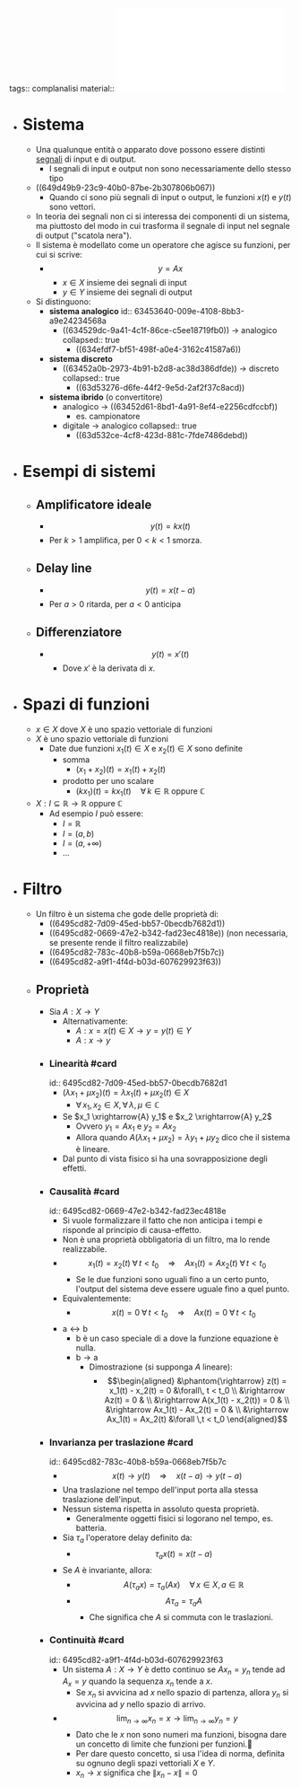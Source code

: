 tags:: complanalisi
material::  ![GasquetWitomski.pdf](../assets/GasquetWitomski_1665475774594_0.pdf)

- # Sistema
	- Una qualunque entità o apparato dove possono essere distinti [segnali]([[Segnale]]) di input e di output.
		- I segnali di input e output non sono necessariamente dello stesso tipo
	- ((649d49b9-23c9-40b0-87be-2b307806b067))
		- Quando ci sono più segnali di input o output, le funzioni $x(t)$ e $y(t)$ sono vettori.
	- In teoria dei segnali non ci si interessa dei componenti di un sistema, ma piuttosto del modo in cui trasforma il segnale di input nel segnale di output ("scatola nera").
	- Il sistema è modellato come un operatore che agisce su funzioni, per cui si scrive:
		- $$y = Ax$$
			- $x \in X$ insieme dei segnali di input
			- $y \in Y$ insieme dei segnali di output
	- Si distinguono:
		- **sistema analogico**
		  id:: 63453640-009e-4108-8bb3-a9e24234568a
			- ((634529dc-9a41-4c1f-86ce-c5ee18719fb0)) $\rightarrow$ analogico
			  collapsed:: true
				- ((634efdf7-bf51-498f-a0e4-3162c41587a6))
		- **sistema discreto**
			- ((63452a0b-2973-4b91-b2d8-ac38d386dfde)) $\rightarrow$ discreto
			  collapsed:: true
				- ((63d53276-d6fe-44f2-9e5d-2af2f37c8acd))
		- **sistema ibrido** (o convertitore)
			- analogico $\rightarrow$ ((63452d61-8bd1-4a91-8ef4-e2256cdfccbf))
				- es. campionatore
			- digitale $\rightarrow$ analogico
			  collapsed:: true
				- ((63d532ce-4cf8-423d-881c-7fde7486debd))
- # Esempi di sistemi
	- ## Amplificatore ideale
		- $$y(t) = kx(t)$$
		- Per $k > 1$ amplifica, per $0 < k < 1$ smorza.
	- ## Delay line
		- $$y(t) = x(t - a)$$
		- Per $a > 0$ ritarda, per $a < 0$ anticipa
	- ## Differenziatore
		- $$y(t) = x'(t)$$
			- Dove $x'$ è la derivata di $x$.
- # Spazi di funzioni
	- $x \in X$ dove $X$ è uno spazio vettoriale di funzioni
	- $X$ è uno spazio vettoriale di funzioni
		- Date due funzioni $x_1(t) \in X$ e $x_2(t) \in X$ sono definite
			- somma
				- $(x_1 + x_2)(t) = x_1(t) + x_2(t)$
			- prodotto per uno scalare
				- $(k x_1)(t) = kx_1(t) \quad \forall\, k \in \mathbb{R} \text{ oppure } \mathbb{C}$
	- $X : I \subseteq \mathbb{R} \rightarrow \mathbb{R} \text{ oppure } \mathbb{C}$
		- Ad esempio $I$ può essere:
			- $I = \mathbb{R}$
			- $I = (a, b)$
			- $I = (a, +\infty)$
			- ...
- # Filtro
	- Un filtro è un sistema che gode delle proprietà di:
		- ((6495cd82-7d09-45ed-bb57-0becdb7682d1))
		- ((6495cd82-0669-47e2-b342-fad23ec4818e)) (non necessaria, se presente rende il filtro realizzabile)
		- ((6495cd82-783c-40b8-b59a-0668eb7f5b7c))
		- ((6495cd82-a9f1-4f4d-b03d-607629923f63))
	- ## Proprietà
		- Sia $A : X \rightarrow Y$
			- Alternativamente:
				- $A : x = x(t) \in X \rightarrow y = y(t) \in Y$
				- $A : x \rightarrow y$
		- ### Linearità #card
		  id:: 6495cd82-7d09-45ed-bb57-0becdb7682d1
			- $(\lambda x_1 + \mu x_2)(t) = \lambda x_1(t) + \mu x_2(t) \in X$
				- $\forall\,x_1, x_2 \in X, \forall\, \lambda, \mu \in \mathbb{C}$
			- Se $x_1 \xrightarrow{A} y_1$ e $x_2 \xrightarrow{A} y_2$
				- Ovvero $y_1 = Ax_1$ e $y_2 = Ax_2$
				- Allora quando $A(\lambda x_1 + \mu x_2) = \lambda y_1 + \mu y_2$ dico che il sistema è lineare.
			- Dal punto di vista fisico si ha una sovrapposizione degli effetti.
		- ### Causalità #card
		  id:: 6495cd82-0669-47e2-b342-fad23ec4818e
			- Si vuole formalizzare il fatto che non anticipa i tempi e risponde al principio di causa-effetto.
			- Non è una proprietà obbligatoria di un filtro, ma lo rende realizzabile.
			- $$\tag{a} x_1(t) = x_2(t) \;\forall\, t < t_0 \quad\Rightarrow \quad Ax_1(t) = Ax_2(t) \;\forall\, t < t_0$$
				- Se le due funzioni sono uguali fino a un certo punto, l'output del sistema deve essere uguale fino a quel punto.
			- Equivalentemente:
				- $$x(t) = 0 \;\forall\, t < t_0 \quad \Rightarrow \quad Ax(t) = 0 \;\forall\, t < t_0 \tag{b}$$
			- $\text{a} \leftrightarrow \text{b}$
				- $\text{b}$ è un caso speciale di $\text{a}$ dove la funzione equazione è nulla.
				- $\text{b} \rightarrow \text{a}$
					- Dimostrazione (si supponga $A$ lineare):
						- $$\begin{aligned}
						  &\phantom{\rightarrow} z(t) = x_1(t) - x_2(t) = 0 &\forall\, t < t_0 \\
						  &\rightarrow Az(t) = 0 & \\
						  &\rightarrow A(x_1(t) - x_2(t)) = 0 & \\
						  &\rightarrow Ax_1(t) - Ax_2(t) = 0 & \\
						  &\rightarrow Ax_1(t) = Ax_2(t) &\forall \,t < t_0
						  \end{aligned}$$
		- ### Invarianza per traslazione #card
		  id:: 6495cd82-783c-40b8-b59a-0668eb7f5b7c
			- $$x(t) \rightarrow y(t) \quad \Rightarrow \quad x(t- a) \rightarrow y(t-a)$$
			- Una traslazione nel tempo dell'input porta alla stessa traslazione dell'input.
			- Nessun sistema rispetta in assoluto questa proprietà.
				- Generalmente oggetti fisici si logorano nel tempo, es. batteria.
			- Sia $\tau_a$ l'operatore delay definito da:
				- $$\tau_a x(t) = x(t - a)$$
			- Se $A$ è invariante, allora:
				- $$A(\tau_a x) = \tau_a (Ax) \quad \forall\,x \in X, a \in \mathbb{R}$$
				- $$A \tau_a = \tau_a A$$
					- Che significa che $A$ si commuta con le traslazioni.
		- ### Continuità #card
		  id:: 6495cd82-a9f1-4f4d-b03d-607629923f63
			- Un sistema $A : X \rightarrow Y$ è detto continuo se $Ax_n = y_n$ tende ad $A_x = y$ quando la sequenza $x_n$ tende a $x$.
				- Se $x_n$ si avvicina ad $x$ nello spazio di partenza, allora $y_n$ si avvicina ad $y$ nello spazio di arrivo.
			- $$\lim_{n\rightarrow \infty} x_n = x \rightarrow \lim_{n \rightarrow \infty} y_n = y$$
				- Dato che le $x$ non sono numeri ma funzioni, bisogna dare un concetto di limite che funzioni per funzioni.🫰
				- Per dare questo concetto, si usa l'idea di norma, definita su ognuno degli spazi vettoriali $X$ e $Y$.
				- $x_n \rightarrow x$ significa che $\lVert x_n - x \rVert = 0$